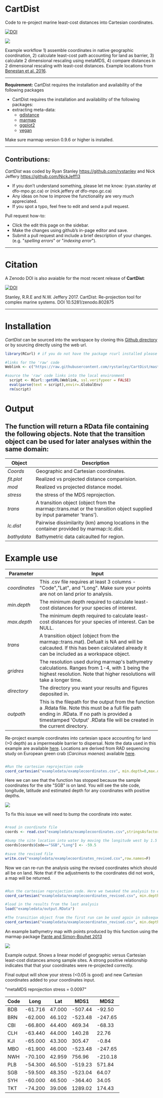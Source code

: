 # CartDist
Code to re-project marine least-cost distances into Cartesian coordinates.

[![DOI](https://zenodo.org/badge/93073704.svg)](https://zenodo.org/badge/latestdoi/93073704)


![](vignette/CartesianWorkflow.jpg)

Example workflow 1) assemble coordinates in native geographic coordination, 2) calculate least-cost path accounting for land as barrier, 3) calculate 2 dimensional rescaling using metaMDS, 4) compare distances in 2 dimensional rescaling with least-cost distances. Example locations from [Benestan et al. 2016](http://onlinelibrary.wiley.com/doi/10.1111/mec.13245/abstract). 


***
**Requirement:**
CartDist requires the installation and availability of the following packages

* CartDist requires the installation and availability of the following packages:
* extracting meta-data:
    * [gdistance](https://cran.r-project.org/web/packages/gdistance/gdistance.pdf)
    * [marmap](https://cran.r-project.org/web/packages/marmap/vignettes/marmap.pdf)
    * [ggplot2](http://ggplot2.org/)
    * [vegan](https://cran.r-project.org/web/packages/vegan/vegan.pdf)

Make sure marmap version 0.9.6 or higher is installed. 

***

## Contributions:
*CartDist* was coded by Ryan Stanley <https://github.com/rystanley> and Nick Jeffery <https://github.com/NickJeff13>

* If you don’t understand something, please let me know: 
(ryan.stanley _at_ dfo-mpo.gc.ca) or (nick.jeffery _at_ dfo-mpo.gc.ca)
* Any ideas on how to improve the functionality are very much appreciated. 
* If you spot a typo, feel free to edit and send a pull request.

Pull request how-to: 

  * Click the edit this page on the sidebar.
  * Make the changes using github’s in-page editor and save.
  * Submit a pull request and include a brief description of your changes. (e.g. "_spelling errors_" or "_indexing error_").
  
***

# **Citation** 

A Zenodo DOI is also avaiable for the most recent release of **CartDist**:

[![DOI](https://zenodo.org/badge/93073704.svg)](https://zenodo.org/badge/latestdoi/93073704)


Stanley, R.R.E and N.W. Jeffery 2017. CartDist: Re-projection tool for complex marine systems. DOI 10.5281/zenodo.802875


***
# **Installation**

*CartDist* can be sourced into the workspace by cloning this [Github directory](https://github.com/rystanley/CartDist) or by sourcing directly using the web url.

<a name="installation"/>

```r
library(RCurl) # if you do not have the package rcurl installed please load from CRAN.

#links for the 'raw' code
Weblink <- c("https://raw.githubusercontent.com/rystanley/CartDist/master/CartDistFunction.R")

#source the 'raw' code links into the local environment
  script <- RCurl::getURL(Weblink, ssl.verifypeer = FALSE)
  eval(parse(text = script),envir=.GlobalEnv)
  rm(script)  

```

# **Output**

## The function will return a RData file containing the following objects. Note that the transition object can be used for later analyses within the same domain:

**Object** | **Description**  
--------------|-----------------------------------
*Coords* | Geographic and Cartesian coordinates. 
*fit.plot* | Realized vs projected distance comparision. 
*mod*| Realized vs projected distance model. 
*stress* | the stress of the MDS reprojection.
*trans*| A transition object (object from the marmap::trans.mat or the transition object supplied by input parameter 'trans'). 
*lc.dist* | Pairwise dissimilarity (km) among locations in the container provided by marmap::lc.dist.
*bathydata* | Bathymetric data calcaulted for region. 

# **Example use**

**Parameter** | **Input**  
--------------|-----------------------------------
*coordinates* | This .csv file requires at least 3 columns - "Code","Lat", and "Long". Make sure your points are not on land prior to analysis. 
*min.depth* | The minimum depth required to calculate least-cost distances for your species of interest. 
*max.depth*| The minimum depth required to calculate least-cost distances for your species of interest. Can be NULL. 
*trans*| A transition object (object from the marmap::trans.mat). Defualt is NA and will be calcauted. If this has been calculated already it can be included as a workspace object.
*gridres* | The resolution used during marmap's bathymetry calculations. Ranges from 1-4, with 1 being the highest resolution. Note that higher resolutions will take a longer time.
*directory* | The directory you want your results and figures deposited in. 
*outpath* | This is the filepath for the output from the function a .Rdata file. Note this must be a full file path ending in .RData. If no path is provided a timestamped 'Output' .RData file will be created in the current directory.

Re-project example coordinates into cartesian space accounting for land (>0 depth) as a impermeable barrier to dispersal. Note the data used in this example are available [here](https://github.com/rystanley/CartDist/tree/master/exampledata). Locations are derived from RAD sequencing study on European green crab (_Carcinus maenas_) available [here](https://www.ncbi.nlm.nih.gov/pmc/articles/PMC5395438/).


```r

#Run the cartesian reprojection code
coord_cartesian("exampledata/examplecoordinates.csv", min.depth=0,max.depth=NULL, gridres=2, directory="~/Desktop/",outpath="exampledata/output.RData")

```

Here we can see that the function has stopped because the sample coordinates for the site "SGB" is on land. You will see the site code, longitude, latitude and estimated depth for any coordinates with positive depths. 

![](vignette/ExampleMap-Landpoint.png)

To fix this issue we will need to bump the coordinate into water. 

```r

#read in coordinate file
coords <- read.csv("exampledata/examplecoordinates.csv",stringsAsfactors=F)

#bump the site location into water by moving the longitude west by 1.5 degrees. 
coords[coords$Code=="SGB","Long"] <- -59.5

#save the revised file
write.csv("exampledata/examplecoordinates_revised.csv",row.names=F)

```

Now we can re-run the analysis using the revised coordinates which should all be on land. Note that if the adjustments to the coordinates did not work, a map will be returned. 

```r

#Run the cartesian reprojection code. Here we tweaked the analysis to exclude any depths shallower than 5m.
coord_cartesian("exampledata/examplecoordinates_revised.csv", min.depth=-5,max.depth=NULL, gridres=2, directory="~/Desktop/",outpath="exampledata/output.RData")

#load in the results from the last analysis
load("exampledata/output.RData")

#The transition object from the first run can be used again in subsequent runs. 
coord_cartesian("exampledata/examplecoordinates_revised.csv", min.depth=-5,max.depth=NULL, gridres=2,trans=trans, directory="~/Desktop/",outpath="exampledata/output2.RData")

```

An example bathymetry map with points produced by this function using the marmap package [Pante and Simon-Bouhet 2013](https://cran.r-project.org/web/packages/marmap/index.html)

![](vignette/Cartesian_vs_Geographic_Distances.png)

Example output. Shows a linear model of geographic versus Cartesian least-cost distances among sample sites. A strong positive relationship indicates that that your coordinates were re-projected correctly.


Final output will show your stress (<0.05 is good) and new Cartesian coordinates added to your coordinates input. 

"metaMDS reprojection stress = 0.0097"

**Code**  |  **Long** |   **Lat**   |   **MDS1**    |    **MDS2**
----------|-----------|-------------|---------------|-------------
BDB | -61.716 | 47.000 | -507.44 | -92.50
BRN | -62.000 | 46.102 | -523.48 | -247.65
CBI | -66.800 | 44.400 | 469.34 | -68.33
CLH | -63.440 | 44.000 | 140.28 | 22.76
KJI | -65.000 | 43.300 | 305.47 | -0.84
MBO | -61.900 | 46.000 |  -523.48 | -247.65
NWH | -70.100 | 42.959 |  756.96 | -210.18
PLB | -54.300 | 46.500 | -519.23 |  571.84
SGB | -59.500 | 48.350 | -523.04 |   64.07
SYH | -60.000 | 46.500 | -364.40 |   34.05
TKT | -74.200 | 39.006 | 1289.02 |  174.43
